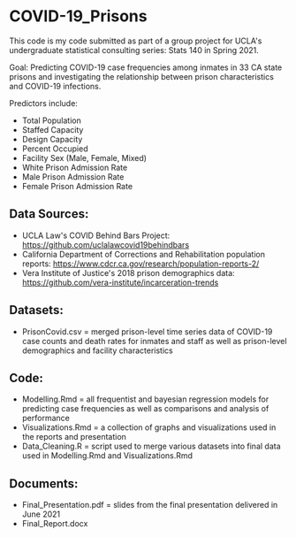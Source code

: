 # COVID-19_Prisons
This code is my code submitted as part of a group project for UCLA's undergraduate statistical consulting series: Stats 140 in Spring 2021. 

Goal: Predicting COVID-19 case frequencies among inmates in 33 CA state prisons and investigating the relationship between prison characteristics and COVID-19 infections. 

Predictors include:
* Total Population
* Staffed Capacity
* Design Capacity
* Percent Occupied
* Facility Sex (Male, Female, Mixed)
* White Prison Admission Rate
* Male Prison Admission Rate
* Female Prison Admission Rate

## Data Sources: 
* UCLA Law's COVID Behind Bars Project: https://github.com/uclalawcovid19behindbars
* California Department of Corrections and Rehabilitation population reports: https://www.cdcr.ca.gov/research/population-reports-2/
* Vera Institute of Justice's 2018 prison demographics data: https://github.com/vera-institute/incarceration-trends 

## Datasets:
* PrisonCovid.csv = merged prison-level time series data of COVID-19 case counts and death rates for inmates and staff as well as prison-level demographics and facility characteristics  

## Code:
* Modelling.Rmd = all frequentist and bayesian regression models for predicting case frequencies as well as comparisons and analysis of performance 
* Visualizations.Rmd = a collection of graphs and visualizations used in the reports and presentation
* Data_Cleaning.R = script used to merge various datasets into final data used in Modelling.Rmd and Visualizations.Rmd

## Documents:
* Final_Presentation.pdf = slides from the final presentation delivered in June 2021
* Final_Report.docx
